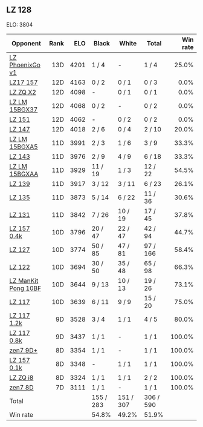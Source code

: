 ## LZ 128 ##

ELO: 3804

Opponent | Rank | ELO | Black | White | Total | Win rate
---------|-----:|----:|-------|-------|-------|-------:
[LZ PhoenixGo v1](LZ%20PhoenixGo%20v1.md) | 13D | 4201 | 1 / 4 | - | 1 / 4 | 25.0%
[LZ17 157](LZ17%20157.md) | 12D | 4163 | 0 / 2 | 0 / 1 | 0 / 3 | 0.0%
[LZ ZQ X2](LZ%20ZQ%20X2.md) | 12D | 4098 | - | 0 / 1 | 0 / 1 | 0.0%
[LZ LM 15BGX37](LZ%20LM%2015BGX37.md) | 12D | 4068 | 0 / 2 | - | 0 / 2 | 0.0%
[LZ 151](LZ%20151.md) | 12D | 4062 | - | 0 / 2 | 0 / 2 | 0.0%
[LZ 147](LZ%20147.md) | 12D | 4018 | 2 / 6 | 0 / 4 | 2 / 10 | 20.0%
[LZ LM 15BGXA5](LZ%20LM%2015BGXA5.md) | 11D | 3991 | 2 / 3 | 1 / 6 | 3 / 9 | 33.3%
[LZ 143](LZ%20143.md) | 11D | 3976 | 2 / 9 | 4 / 9 | 6 / 18 | 33.3%
[LZ LM 15BGXAA](LZ%20LM%2015BGXAA.md) | 11D | 3929 | 11 / 19 | 1 / 3 | 12 / 22 | 54.5%
[LZ 139](LZ%20139.md) | 11D | 3917 | 3 / 12 | 3 / 11 | 6 / 23 | 26.1%
[LZ 135](LZ%20135.md) | 11D | 3873 | 5 / 14 | 6 / 22 | 11 / 36 | 30.6%
[LZ 131](LZ%20131.md) | 11D | 3842 | 7 / 26 | 10 / 19 | 17 / 45 | 37.8%
[LZ 157 0.4k](LZ%20157%200.4k.md) | 10D | 3796 | 20 / 47 | 22 / 47 | 42 / 94 | 44.7%
[LZ 127](LZ%20127.md) | 10D | 3774 | 50 / 85 | 47 / 81 | 97 / 166 | 58.4%
[LZ 122](LZ%20122.md) | 10D | 3694 | 30 / 50 | 35 / 48 | 65 / 98 | 66.3%
[LZ ManKit Pong 10BF](LZ%20ManKit%20Pong%2010BF.md) | 10D | 3644 | 9 / 13 | 10 / 13 | 19 / 26 | 73.1%
[LZ 117](LZ%20117.md) | 10D | 3639 | 6 / 11 | 9 / 9 | 15 / 20 | 75.0%
[LZ 117 1.2k](LZ%20117%201.2k.md) | 9D | 3528 | 3 / 4 | 1 / 1 | 4 / 5 | 80.0%
[LZ 117 0.8k](LZ%20117%200.8k.md) | 9D | 3437 | 1 / 1 | - | 1 / 1 | 100.0%
[zen7 9D+](zen7%209D+.md) | 8D | 3354 | 1 / 1 | - | 1 / 1 | 100.0%
[LZ 157 0.1k](LZ%20157%200.1k.md) | 8D | 3348 | - | 1 / 1 | 1 / 1 | 100.0%
[LZ ZQ i8](LZ%20ZQ%20i8.md) | 8D | 3324 | 1 / 1 | 1 / 1 | 2 / 2 | 100.0%
[zen7 8D](zen7%208D.md) | 7D | 3111 | 1 / 1 | - | 1 / 1 | 100.0%
Total | | | 155 / 283 | 151 / 307 | 306 / 590 | 
Win rate| | | 54.8% | 49.2% | 51.9% | 
